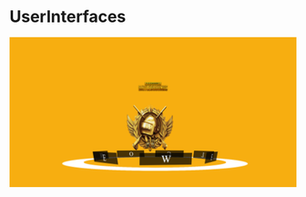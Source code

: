 # UserInterfaces

<img src="https://github.com/Saurabh359/UserInterfaces/blob/main/Rotating%20Stage/img.png" >
